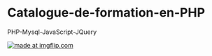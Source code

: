 # Catalogue-de-formation-en-PHP
PHP-Mysql-JavaScript-JQuery


<a href="https://imgflip.com/gif/34esxf"><img src="https://i.imgflip.com/34esxf.gif" title="made at imgflip.com"/></a>
